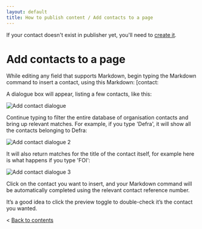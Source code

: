 ```yaml
---
layout: default
title: How to publish content / Add contacts to a page
---
```


If your contact doesn't exist in publisher yet, you'll need to [create it](/inside-government-admin-guide/organisations-groups/organisation-home-page.html#add_contacts).

# Add contacts to a page

While editing any field that supports Markdown, begin typing the Markdown command to insert a contact, using this Markdown: \[contact:

A dialogue box will appear, listing a few contacts, like this:

![Add contact dialogue](http://media.tumblr.com/ec85c10fdb0c269e37afdeab9ab28db6/tumblr_inline_mo0kfbXbSh1qz4rgp.png)

Continue typing to filter the entire database of organisation contacts and bring up relevant matches. For example, if you type 'Defra', it will show all the contacts belonging to Defra:

![Add contact dialogue 2](http://media.tumblr.com/b4f2c9406275d60ff91873fabd7fd5b9/tumblr_inline_mo0khiHqvn1qz4rgp.png)

It will also return matches for the title of the contact itself, for example here is what happens if you type 'FOI':

![Add contact dialogue 3](http://media.tumblr.com/d52b80731ac58337d5d7c46ecf871f56/tumblr_inline_mo0kkoVjzO1qz4rgp.png)

Click on the contact you want to insert, and your Markdown command will be automatically completed using the relevant contact reference number.

It’s a good idea to click the preview toggle to double-check it’s the contact you wanted.

< [Back to contents](http://alphagov.github.io/inside-government-admin-guide/)
